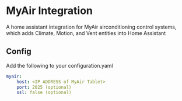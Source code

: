 # MyAir Integration

A home assistant integration for MyAir airconditioning control systems, which adds Climate, Motion, and Vent entities into Home Assistant

## Config

Add the following to your configuration.yaml
```yaml
myair:
    host: <IP ADDRESS of MyAir Tablet>
    port: 2025 (optional)
    ssl: false (optional)
```